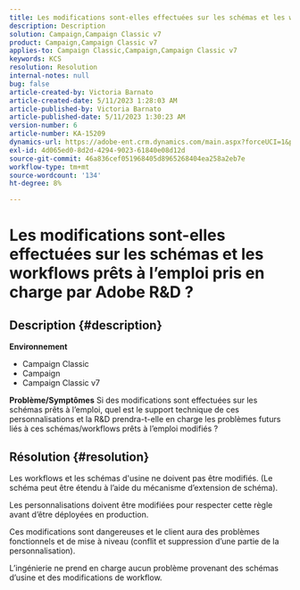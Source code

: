 ```yaml
---
title: Les modifications sont-elles effectuées sur les schémas et les workflows prêts à l’emploi pris en charge par Adobe R&D ?
description: Description
solution: Campaign,Campaign Classic v7
product: Campaign,Campaign Classic v7
applies-to: Campaign Classic,Campaign,Campaign Classic v7
keywords: KCS
resolution: Resolution
internal-notes: null
bug: false
article-created-by: Victoria Barnato
article-created-date: 5/11/2023 1:28:03 AM
article-published-by: Victoria Barnato
article-published-date: 5/11/2023 1:30:23 AM
version-number: 6
article-number: KA-15209
dynamics-url: https://adobe-ent.crm.dynamics.com/main.aspx?forceUCI=1&pagetype=entityrecord&etn=knowledgearticle&id=c32f470c-9bef-ed11-8849-6045bd006268
exl-id: 4d065ed0-8d2d-4294-9023-61840e08d12d
source-git-commit: 46a836cef051968405d8965268404ea258a2eb7e
workflow-type: tm+mt
source-wordcount: '134'
ht-degree: 8%

---
```


# Les modifications sont-elles effectuées sur les schémas et les workflows prêts à l’emploi pris en charge par Adobe R&amp;D ?

## Description {#description}

<b>Environnement</b>
- Campaign Classic
- Campaign
- Campaign Classic v7

<b>Problème/Symptômes</b>
Si des modifications sont effectuées sur les schémas prêts à l’emploi, quel est le support technique de ces personnalisations et la R&amp;D prendra-t-elle en charge les problèmes futurs liés à ces schémas/workflows prêts à l’emploi modifiés ?


## Résolution {#resolution}


Les workflows et les schémas d&#39;usine ne doivent pas être modifiés. (Le schéma peut être étendu à l’aide du mécanisme d’extension de schéma).

Les personnalisations doivent être modifiées pour respecter cette règle avant d’être déployées en production.

Ces modifications sont dangereuses et le client aura des problèmes fonctionnels et de mise à niveau (conflit et suppression d’une partie de la personnalisation).

L’ingénierie ne prend en charge aucun problème provenant des schémas d’usine et des modifications de workflow.
